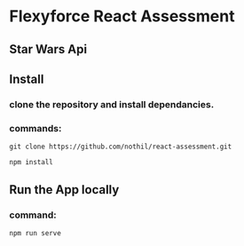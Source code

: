 # Flexyforce React Assessment

## Star Wars Api

## Install

### clone the repository and install dependancies.
### commands: 

```git clone https://github.com/nothil/react-assessment.git```
   
   ``npm install``


## Run the App locally

### command:

``npm run serve``





